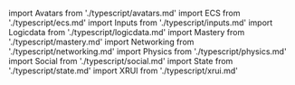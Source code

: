 import Avatars from './typescript/avatars.md'
import ECS from './typescript/ecs.md'
import Inputs from './typescript/inputs.md'
import Logicdata from './typescript/logicdata.md'
import Mastery from './typescript/mastery.md'
import Networking from './typescript/networking.md'
import Physics from './typescript/physics.md'
import Social from './typescript/social.md'
import State from './typescript/state.md'
import XRUI from './typescript/xrui.md'

<Logicdata />
<State />
<ECS />
<Inputs />
<Physics />
<Avatars />
<Networking />
<Social />
<XRUI />
<Mastery />
